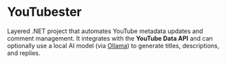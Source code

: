 # YouTubester
Layered .NET project that automates YouTube metadata updates and comment management.   It integrates with the **YouTube Data API** and can optionally use a local AI model (via [Ollama](https://ollama.ai/)) to generate titles, descriptions, and replies.
